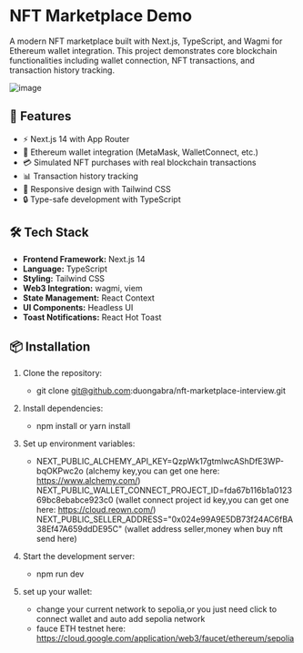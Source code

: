 # NFT Marketplace Demo

A modern NFT marketplace built with Next.js, TypeScript, and Wagmi for Ethereum wallet integration. This project demonstrates core blockchain functionalities including wallet connection, NFT transactions, and transaction history tracking.

![image](https://github.com/user-attachments/assets/b2283223-af4d-4ae8-99b1-1ce97ec58cb5)


## 🚀 Features

- ⚡ Next.js 14 with App Router
- 🔗 Ethereum wallet integration (MetaMask, WalletConnect, etc.)
- 💳 Simulated NFT purchases with real blockchain transactions
- 📊 Transaction history tracking
- 🎨 Responsive design with Tailwind CSS
- 🔒 Type-safe development with TypeScript

## 🛠 Tech Stack

- **Frontend Framework:** Next.js 14
- **Language:** TypeScript
- **Styling:** Tailwind CSS
- **Web3 Integration:** wagmi, viem
- **State Management:** React Context
- **UI Components:** Headless UI
- **Toast Notifications:** React Hot Toast

## 📦 Installation

1. Clone the repository:
   - git clone git@github.com:duongabra/nft-marketplace-interview.git
2. Install dependencies:
   - npm install or yarn install
3. Set up environment variables:
   - NEXT_PUBLIC_ALCHEMY_API_KEY=QzpWk17gtmlwcAShDfE3WP-bqOKPwc2o (alchemy key,you can get one here: https://www.alchemy.com/)
     NEXT_PUBLIC_WALLET_CONNECT_PROJECT_ID=fda67b116b1a012369bc8ebabce923c0 (wallet connect project id key,you can get one here: https://cloud.reown.com/)
     NEXT_PUBLIC_SELLER_ADDRESS="0x024e99A9E5DB73f24AC6fBA38Ef47A659ddDE95C" (wallet address seller,money when buy nft send here)
4. Start the development server:
   - npm run dev
  
5. set up your wallet:
   - change your current network to sepolia,or you just need click to connect wallet and auto add sepolia network
   - fauce ETH testnet here: https://cloud.google.com/application/web3/faucet/ethereum/sepolia 
